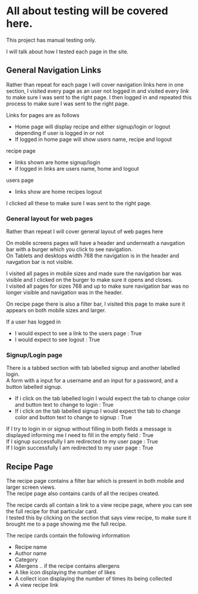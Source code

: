 # All about testing will be covered here.  

This project has manual testing only.  

I will talk about how I tested each page in the site.

## General Navigation Links 

Rather than repeat for each page I will cover navigation links here in one section, I visited every page as an user not logged in and visited every link
to make sure I was sent to the right page. I then logged in and repeated this process to make sure I was sent to the right page.

Links for pages are as follows  

- Home page will display recipe and either signup/login  or logout depending if user is logged in or not
- If logged in home page will show users name, recipe and logout

recipe page  
- links shown are home signup/login
- if logged in links are users name, home and logout

users page
- links show are home recipes logout

I clicked all these to make sure I was sent to the right page.  

### General layout for web pages

Rather than repeat I will cover general layout of web pages here

On mobile screens pages will have a header and underneath a navgation bar with a burger which you click to see navigation.  
On Tablets and desktops width 768 the navigation is in the header and navgation bar is not visible.  

I visited all pages in mobile sizes and made sure the navigation bar was visible and I clicked on the burger to make sure it opens and closes.  
I visited all pages for sizes 768 and up to make sure navigation bar was no longer visible and navigation was in the header.  

On recipe page there is also a filter bar, I visited this page to make sure it appears on both mobile sizes and larger.


If a user has logged in  

- I would expect to see a link to the users page : True
- I would expect to see logout : True


### Signup/Login page

There is a tabbed section with tab labelled signup and another labelled login.  
A form with a input for a username and an input for a password, and a button labelled signup.  

- If i click on the tab labelled login I would expect the tab to change color and button text to change to login : True
- If i click on the tab labelled signup I would expect the tab to change color and button text to change to signup : True

If I try to login in or signup without filling in both fields a message is displayed informing me I need to fill in the empty field : True  
If I signup successfully I am redirected to my user page : True  
If I login successfully I am redirected to my user page : True  


## Recipe Page

The recipe page contains a filter bar which is present in both mobile and larger screen views.  
The recipe page also contains cards of all the recipes created.

The recipe cards all contain a link to a view recipe page, where you can see the full recipe for that particular card.  
I tested this by clicking on the section that says view recipe, to make sure it brought me to a page showing me the full recipe.  

The recipe cards contain the following information  

- Recipe name
- Author name
- Category
- Allergens .. if the recipe contains allergens
- A like icon displaying the number of likes
- A collect icon displaying the number of times its being collected
- A view recipe link


 





